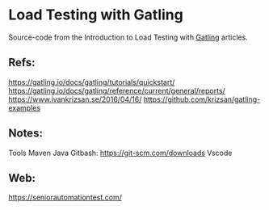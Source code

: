 # Load Testing with Gatling

Source-code from the Introduction to Load Testing with [Gatling](http://gatling.io) articles.

## Refs:
https://gatling.io/docs/gatling/tutorials/quickstart/
https://gatling.io/docs/gatling/reference/current/general/reports/
https://www.ivankrizsan.se/2016/04/16/
https://github.com/krizsan/gatling-examples

## Notes:

Tools
Maven
Java
Gitbash: https://git-scm.com/downloads
Vscode

## Web:
https://seniorautomationtest.com/
